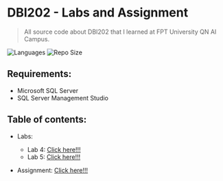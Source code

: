 # DBI202 - Labs and Assignment
> All source code about DBI202 that I learned at FPT University QN AI Campus.

![Languages](https://img.shields.io/github/languages/top/hardingadonis/DBI202-Labs_and_Assignment?style=flat)
![Repo Size](https://img.shields.io/github/repo-size/hardingadonis/DBI202-Labs_and_Assignment?style=flat)

## Requirements:
- Microsoft SQL Server
- SQL Server Management Studio

## Table of contents:
- Labs:
  - Lab 4: [Click here!!!](https://github.com/hardingadonis/DBI202-Labs_and_Assignment/blob/main/Labs/Lab4)
  - Lab 5: [Click here!!!](https://github.com/hardingadonis/DBI202-Labs_and_Assignment/blob/main/Labs/Lab5)

- Assignment: [Click here!!!](https://github.com/hardingadonis/DBI202-Labs_and_Assignment/blob/main/Assignment)